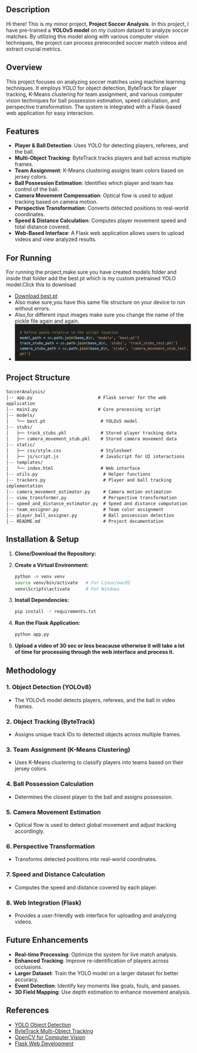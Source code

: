 ## Description
Hi there! This is my minor project, **Project Soccer Analysis**. In this project, I have pre-trained a **YOLOv5 model** on my custom dataset to analyze soccer matches. By utilizing this model along with various computer vision techniques, the project can process prerecorded soccer match videos and extract crucial metrics.

## Overview
This project focuses on analyzing soccer matches using machine learning techniques. It employs YOLO for object detection, ByteTrack for player tracking, K-Means clustering for team assignment, and various computer vision techniques for ball possession estimation, speed calculation, and perspective transformation. The system is integrated with a Flask-based web application for easy interaction.

## Features
- **Player & Ball Detection**: Uses YOLO for detecting players, referees, and the ball.
- **Multi-Object Tracking**: ByteTrack tracks players and ball across multiple frames.
- **Team Assignment**: K-Means clustering assigns team colors based on jersey colors.
- **Ball Possession Estimation**: Identifies which player and team has control of the ball.
- **Camera Movement Compensation**: Optical flow is used to adjust tracking based on camera motion.
- **Perspective Transformation**: Converts detected positions to real-world coordinates.
- **Speed & Distance Calculation**: Computes player movement speed and total distance covered.
- **Web-Based Interface**: A Flask web application allows users to upload videos and view analyzed results.
## For Running
For running the project,make sure you have created models folder and inside that folder add the best.pt which is my custom pretrained YOLO model.Click this to download
- [Download best.pt](https://drive.google.com/file/d/1G_bwdCzZAhASvG71qBXzwIa2pw93h0nX/view?usp=drive_link)
- Also make sure,you have this same file structure on your device to run without errors.
- Also,for different input images make sure you change the name of the pickle file again and again.
- ![Make sure](makesure.png)
## Project Structure
```
SoccerAnalysis/
│-- app.py                         # Flask server for the web application
│-- main1.py                       # Core processing script
│-- models/
│   └── best.pt                     # YOLOv5 model
│-- stubs/
│   ├── track_stubs.pkl             # Stored player tracking data
│   ├── camera_movement_stub.pkl    # Stored camera movement data
│-- static/
│   ├── css/style.css               # Stylesheet
│   ├── js/script.js                # JavaScript for UI interactions
│-- templates/
│   └── index.html                  # Web interface
│-- utils.py                         # Helper functions
│-- trackers.py                      # Player and ball tracking implementation
│-- camera_movement_estimator.py     # Camera motion estimation
│-- view_transformer.py              # Perspective transformation
│-- speed_and_distance_estimator.py  # Speed and distance computation
│-- team_assigner.py                 # Team color assignment
│-- player_ball_assigner.py          # Ball possession detection
│-- README.md                        # Project documentation
```

## Installation & Setup
1. **Clone/Download the Repository:**

2. **Create a Virtual Environment:**
   ```sh
   python -m venv venv
   source venv/bin/activate   # For Linux/macOS
   venv\Scripts\activate      # For Windows
   ```
3. **Install Dependencies:**
   ```sh
   pip install -r requirements.txt
   ```
4. **Run the Flask Application:**
   ```sh
   python app.py
   ```
5. **Upload a video of 30 sec or less beacause otherwise it will take a lot of time for processing through the web interface and process it.**

## Methodology
### **1. Object Detection (YOLOv8)**
- The YOLOv5 model detects players, referees, and the ball in video frames.

### **2. Object Tracking (ByteTrack)**
- Assigns unique track IDs to detected objects across multiple frames.

### **3. Team Assignment (K-Means Clustering)**
- Uses K-Means clustering to classify players into teams based on their jersey colors.

### **4. Ball Possession Calculation**
- Determines the closest player to the ball and assigns possession.

### **5. Camera Movement Estimation**
- Optical flow is used to detect global movement and adjust tracking accordingly.

### **6. Perspective Transformation**
- Transforms detected positions into real-world coordinates.

### **7. Speed and Distance Calculation**
- Computes the speed and distance covered by each player.

### **8. Web Integration (Flask)**
- Provides a user-friendly web interface for uploading and analyzing videos.

## Future Enhancements
- **Real-time Processing**: Optimize the system for live match analysis.
- **Enhanced Tracking**: Improve re-identification of players across occlusions.
- **Larger Dataset**: Train the YOLO model on a larger dataset for better accuracy.
- **Event Detection**: Identify key moments like goals, fouls, and passes.
- **3D Field Mapping**: Use depth estimation to enhance movement analysis.


## References
- [YOLO Object Detection](https://github.com/ultralytics/yolov5)
- [ByteTrack Multi-Object Tracking](https://github.com/ifzhang/ByteTrack)
- [OpenCV for Computer Vision](https://opencv.org/)
- [Flask Web Development](https://flask.palletsprojects.com/en/2.0.x/)





